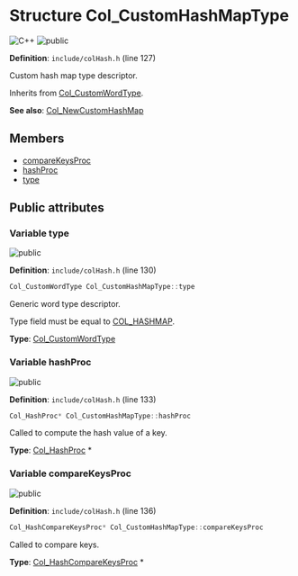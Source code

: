 <a id="struct_col___custom_hash_map_type"></a>
# Structure Col\_CustomHashMapType

![][C++]
![][public]

**Definition**: `include/colHash.h` (line 127)

Custom hash map type descriptor.

Inherits from [Col\_CustomWordType](struct_col___custom_word_type.md#struct_col___custom_word_type).







**See also**: [Col\_NewCustomHashMap](col_hash_8h.md#group__customhashmap__words_1gad516fa9041eb514e2c5193eb5d958f0e)

## Members

* [compareKeysProc](struct_col___custom_hash_map_type.md#struct_col___custom_hash_map_type_1adecb961bbf29ef0ff4b37ed97309d59d)
* [hashProc](struct_col___custom_hash_map_type.md#struct_col___custom_hash_map_type_1a571294a9fa0b5e0241986efaf50f5b37)
* [type](struct_col___custom_hash_map_type.md#struct_col___custom_hash_map_type_1aea81519da7ec0622ec1a598637c4e488)

## Public attributes

<a id="struct_col___custom_hash_map_type_1aea81519da7ec0622ec1a598637c4e488"></a>
### Variable type

![][public]

**Definition**: `include/colHash.h` (line 130)

```cpp
Col_CustomWordType Col_CustomHashMapType::type
```

Generic word type descriptor.

Type field must be equal to [COL\_HASHMAP](col_word_8h.md#group__words_1gae3509634e52a76014e96c2575b5d8092).



**Type**: [Col\_CustomWordType](struct_col___custom_word_type.md#struct_col___custom_word_type)

<a id="struct_col___custom_hash_map_type_1a571294a9fa0b5e0241986efaf50f5b37"></a>
### Variable hashProc

![][public]

**Definition**: `include/colHash.h` (line 133)

```cpp
Col_HashProc* Col_CustomHashMapType::hashProc
```

Called to compute the hash value of a key.





**Type**: [Col\_HashProc](col_hash_8h.md#group__customhashmap__words_1gac6b7003867d2534bcc1848e410c05458) *

<a id="struct_col___custom_hash_map_type_1adecb961bbf29ef0ff4b37ed97309d59d"></a>
### Variable compareKeysProc

![][public]

**Definition**: `include/colHash.h` (line 136)

```cpp
Col_HashCompareKeysProc* Col_CustomHashMapType::compareKeysProc
```

Called to compare keys.





**Type**: [Col\_HashCompareKeysProc](col_hash_8h.md#group__customhashmap__words_1gae157152eec296221c971af03b35d39fa) *

[public]: https://img.shields.io/badge/-public-brightgreen (public)
[C++]: https://img.shields.io/badge/language-C%2B%2B-blue (C++)